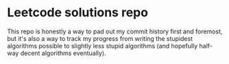 # Leetcode solutions repo

This repo is honestly a way to pad out my commit history first and foremost, but it's also a way to track my progress from writing the stupidest algorithms possible to slightly less stupid algorithms (and hopefully half-way decent algorithms eventually).
